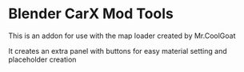 # Blender CarX Mod Tools
This is an addon for use with the map loader created by Mr.CoolGoat

It creates an extra panel with buttons for easy material setting and placeholder creation
